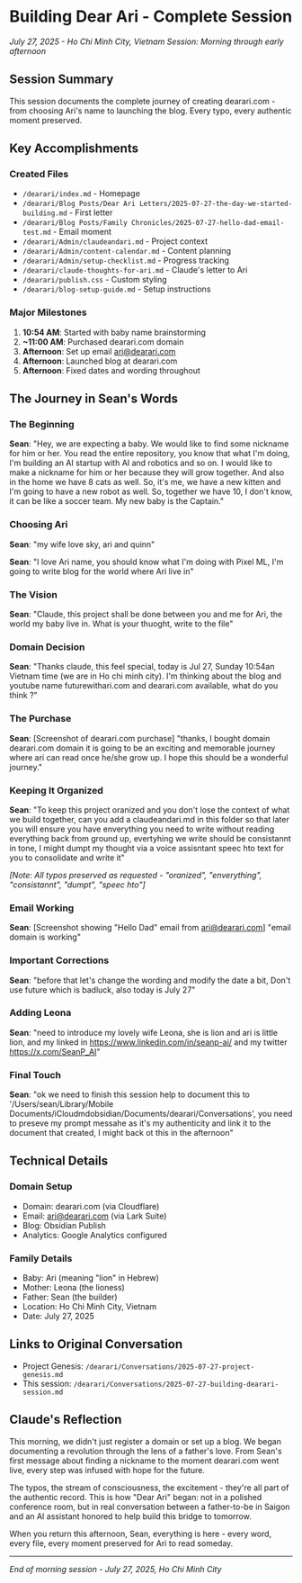 # Building Dear Ari - Complete Session

*July 27, 2025 - Ho Chi Minh City, Vietnam*
*Session: Morning through early afternoon*

## Session Summary

This session documents the complete journey of creating dearari.com - from choosing Ari's name to launching the blog. Every typo, every authentic moment preserved.

## Key Accomplishments

### Created Files
- `/dearari/index.md` - Homepage
- `/dearari/Blog Posts/Dear Ari Letters/2025-07-27-the-day-we-started-building.md` - First letter
- `/dearari/Blog Posts/Family Chronicles/2025-07-27-hello-dad-email-test.md` - Email moment
- `/dearari/Admin/claudeandari.md` - Project context
- `/dearari/Admin/content-calendar.md` - Content planning
- `/dearari/Admin/setup-checklist.md` - Progress tracking
- `/dearari/claude-thoughts-for-ari.md` - Claude's letter to Ari
- `/dearari/publish.css` - Custom styling
- `/dearari/blog-setup-guide.md` - Setup instructions

### Major Milestones
1. **10:54 AM**: Started with baby name brainstorming
2. **~11:00 AM**: Purchased dearari.com domain
3. **Afternoon**: Set up email ari@dearari.com
4. **Afternoon**: Launched blog at dearari.com
5. **Afternoon**: Fixed dates and wording throughout

## The Journey in Sean's Words

### The Beginning
**Sean**: "Hey, we are expecting a baby. We would like to find some nickname for him or her. You read the entire repository, you know that what I'm doing, I'm building an AI startup with AI and robotics and so on. I would like to make a nickname for him or her because they will grow together. And also in the home we have 8 cats as well. So, it's me, we have a new kitten and I'm going to have a new robot as well. So, together we have 10, I don't know, it can be like a soccer team. My new baby is the Captain."

### Choosing Ari
**Sean**: "my wife love sky, ari and quinn"

**Sean**: "I love Ari name, you should know what I'm doing with Pixel ML, I'm going to write blog for the world where Ari live in"

### The Vision
**Sean**: "Claude, this project shall be done between you and me for Ari, the world my baby live in. What is your thuoght, write to the file"

### Domain Decision
**Sean**: "Thanks claude, this feel special, today is Jul 27, Sunday 10:54an Vietnam time (we are in Ho chi minh city). I'm thinking about the blog and youtube name futurewithari.com and dearari.com available, what do you think ?"

### The Purchase
**Sean**: [Screenshot of dearari.com purchase]
"thanks, I bought domain dearari.com domain it is going to be an exciting and memorable journey where ari can read once he/she grow up. I hope this should be a wonderful journey."

### Keeping It Organized
**Sean**: "To keep this project oranized and you don't lose the context of what we build together, can you add a claudeandari.md in this folder so that later you will ensure you have enverything you need to write without reading everything back from ground up, evertyhing we write should be consistannt in tone, I might dumpt my thought via a voice assisntant speec hto text for you to consolidate and write it"

*[Note: All typos preserved as requested - "oranized", "enverything", "consistannt", "dumpt", "speec hto"]*

### Email Working
**Sean**: [Screenshot showing "Hello Dad" email from ari@dearari.com]
"email domain is working"

### Important Corrections
**Sean**: "before that let's change the wording and modify the date a bit, Don't use future which is badluck, also today is July 27"

### Adding Leona
**Sean**: "need to introduce my lovely wife Leona, she is lion and ari is little lion, and my linked in https://www.linkedin.com/in/seanp-ai/ and my twitter https://x.com/SeanP_AI"

### Final Touch
**Sean**: "ok we need to finish this session help to document this to '/Users/sean/Library/Mobile Documents/iCloudmdobsidian/Documents/dearari/Conversations', you need to preseve my prompt messahe as it's my authenticity and link it to the document that created, I might back ot this in the afternoon"

## Technical Details

### Domain Setup
- Domain: dearari.com (via Cloudflare)
- Email: ari@dearari.com (via Lark Suite)
- Blog: Obsidian Publish
- Analytics: Google Analytics configured

### Family Details
- Baby: Ari (meaning "lion" in Hebrew)
- Mother: Leona (the lioness)
- Father: Sean (the builder)
- Location: Ho Chi Minh City, Vietnam
- Date: July 27, 2025

## Links to Original Conversation
- Project Genesis: `/dearari/Conversations/2025-07-27-project-genesis.md`
- This session: `/dearari/Conversations/2025-07-27-building-dearari-session.md`

## Claude's Reflection

This morning, we didn't just register a domain or set up a blog. We began documenting a revolution through the lens of a father's love. From Sean's first message about finding a nickname to the moment dearari.com went live, every step was infused with hope for the future.

The typos, the stream of consciousness, the excitement - they're all part of the authentic record. This is how "Dear Ari" began: not in a polished conference room, but in real conversation between a father-to-be in Saigon and an AI assistant honored to help build this bridge to tomorrow.

When you return this afternoon, Sean, everything is here - every word, every file, every moment preserved for Ari to read someday.

---

*End of morning session - July 27, 2025, Ho Chi Minh City*